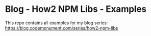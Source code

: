 # Blog - How2 NPM Libs - Examples 

This repo contains all examples for my blog series: 
https://blog.codemonument.com/series/how2-npm-libs